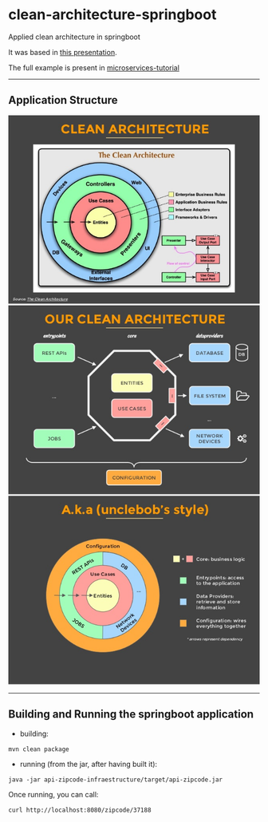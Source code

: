 # clean-architecture-springboot

Applied clean architecture in springboot

It was based in [this presentation](http://www.slideshare.net/mattiabattiston/real-life-clean-architecture-61242830).

The full example is present in [microservices-tutorial](https://github.com/trevezani/microservices-tutorial)

***

## Application Structure

<img src="docs/images/clean-architecture-diagram-1.jpg" alt="clean-architecture-diagram-1.jpg">
<img src="docs/images/clean-architecture-diagram-2.jpg" alt="clean-architecture-diagram-2.jpg">
<img src="docs/images/clean-architecture-diagram-3.jpg" alt="clean-architecture-diagram-3.jpg">

***

## Building and Running the springboot application

* building:
```
mvn clean package
```
* running (from the jar, after having built it):
```
java -jar api-zipcode-infraestructure/target/api-zipcode.jar
```

Once running, you can call:
```
curl http://localhost:8080/zipcode/37188
```

